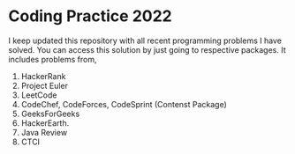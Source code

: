 # Coding Practice 2022

I keep updated this repository with all recent programming problems I have solved.
You can access this solution by just going to respective packages. It includes problems from,
1. HackerRank
2. Project Euler
3. LeetCode
4. CodeChef, CodeForces, CodeSprint (Contenst Package)
5. GeeksForGeeks
6. HackerEarth.
7. Java Review
8. CTCI


